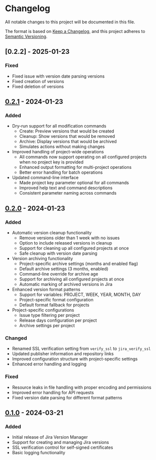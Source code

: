 # Changelog

All notable changes to this project will be documented in this file.

The format is based on [Keep a Changelog](https://keepachangelog.com/en/1.0.0/),
and this project adheres to [Semantic Versioning](https://semver.org/spec/v2.0.0.html).

## [0.2.2] - 2025-01-23

### Fixed
- Fixed issue with version date parsing versions
- Fixed creation of versions
- Fixed deletion of versions

## [0.2.1] - 2024-01-23

### Added
- Dry-run support for all modification commands
  - Create: Preview versions that would be created
  - Cleanup: Show versions that would be removed
  - Archive: Display versions that would be archived
  - Simulates actions without making changes
- Improved handling of project-wide operations
  - All commands now support operating on all configured projects when no project key is provided
  - Enhanced output formatting for multi-project operations
  - Better error handling for batch operations
- Updated command-line interface
  - Made project key parameter optional for all commands
  - Improved help text and command descriptions
  - Consistent parameter naming across commands

## [0.2.0] - 2024-01-23

### Added
- Automatic version cleanup functionality
  - Remove versions older than 1 week with no issues
  - Option to include released versions in cleanup
  - Support for cleaning up all configured projects at once
  - Safe cleanup with version date parsing
- Version archiving functionality
  - Project-specific archive settings (months and enabled flag)
  - Default archive settings (3 months, enabled)
  - Command-line override for archive age
  - Support for archiving all configured projects at once
  - Automatic marking of archived versions in Jira
- Enhanced version format patterns
  - Support for variables: PROJECT, WEEK, YEAR, MONTH, DAY
  - Project-specific format configuration
  - Default format fallback for projects
- Project-specific configurations
  - Issue type filtering per project
  - Release days configuration per project
  - Archive settings per project

### Changed
- Renamed SSL verification setting from `verify_ssl` to `jira_verify_ssl`
- Updated publisher information and repository links
- Improved configuration structure with project-specific settings
- Enhanced error handling and logging

### Fixed
- Resource leaks in file handling with proper encoding and permissions
- Improved error handling for API requests
- Fixed version date parsing for different format patterns

## [0.1.0] - 2024-03-21

### Added
- Initial release of Jira Version Manager
- Support for creating and managing Jira versions
- SSL verification control for self-signed certificates
- Basic logging functionality

[0.2.1]: https://github.com/jackalski/jira-version-manager/compare/v0.2.0...v0.2.1
[0.2.0]: https://github.com/jackalski/jira-version-manager/compare/v0.1.0...v0.2.0
[0.1.0]: https://github.com/jackalski/jira-version-manager/releases/tag/v0.1.0 